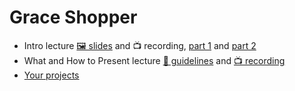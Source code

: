 # Grace Shopper

- Intro lecture [🖼️ slides](Intro%20to%20Grace%20Shopper.pdf) and 📺 recording, [part 1](https://youtu.be/A4J89NvfSag) and [part 2](https://youtu.be/UocuAXLW36s)
- What and How to Present lecture [📖 guidelines](https://gist.github.com/omriBernstein/4f5a088c2fefb95af70c44d3cdf2b6e6) and [📺 recording](https://youtu.be/fuc8VBD8tFY)
- [Your projects](../all-your-projects#grace-shopper-projects)
